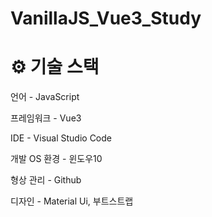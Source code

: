 # VanillaJS_Vue3_Study

# ⚙ 기술 스택 

언어 - JavaScript

프레임워크 - Vue3

IDE - Visual Studio Code

개발 OS 환경 - 윈도우10

형상 관리 - Github

디자인 - Material Ui, 부트스트랩
